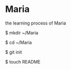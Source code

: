Maria
=====

the learning process of Maria

$ mkdir ~/Maria

$ cd ~/Maria

$ git init

$ touch README

